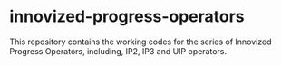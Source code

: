 # innovized-progress-operators
This repository contains the working codes for the series of Innovized Progress Operators, including, IP2, IP3 and UIP operators.
